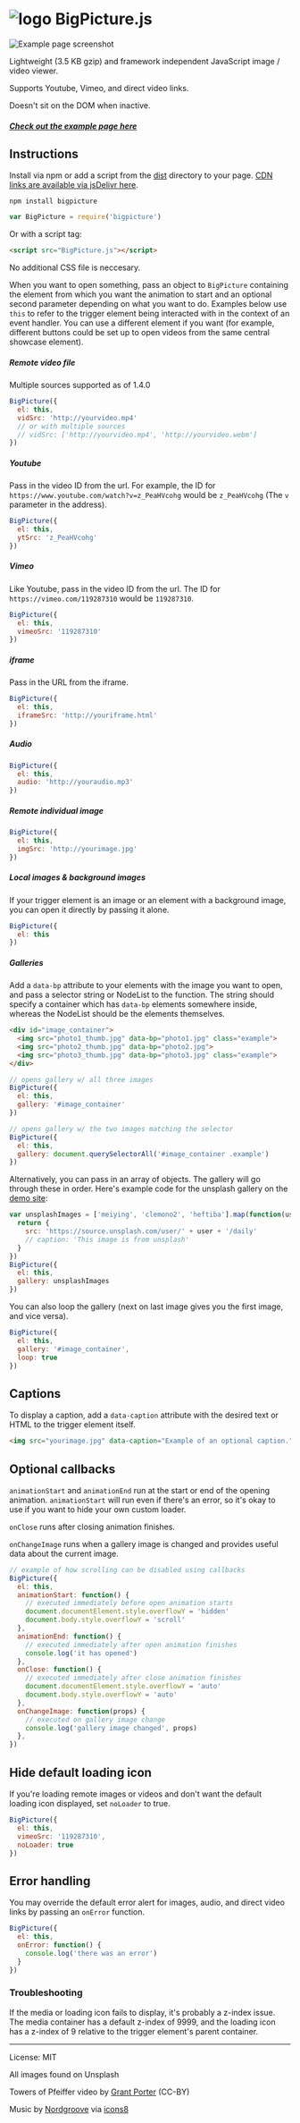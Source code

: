 # ![logo](https://i.imgur.com/4O1IXsG.png) BigPicture.js

![Example page screenshot](https://i.imgur.com/7T6dnN3.gif)

Lightweight (3.5 KB gzip) and framework independent JavaScript image / video viewer.

Supports Youtube, Vimeo, and direct video links.

Doesn't sit on the DOM when inactive.

##### [Check out the example page here](https://henrygd.me/bigpicture)

## Instructions

Install via npm or add a script from the [dist](dist) directory to your page. [CDN links are available via jsDelivr here](https://www.jsdelivr.com/package/npm/bigpicture?path=dist).

```
npm install bigpicture
```

```javascript
var BigPicture = require('bigpicture')
```

Or with a script tag:

```html
<script src="BigPicture.js"></script>
```

No additional CSS file is neccesary.

When you want to open something, pass an object to `BigPicture` containing the element from which you want the animation to start and an optional second parameter depending on what you want to do. Examples below use `this` to refer to the trigger element being interacted with in the context of an event handler. You can use a different element if you want (for example, different buttons could be set up to open videos from the same central showcase element).

##### Remote video file

Multiple sources supported as of 1.4.0

```javascript
BigPicture({
  el: this,
  vidSrc: 'http://yourvideo.mp4'
  // or with multiple sources
  // vidSrc: ['http://yourvideo.mp4', 'http://yourvideo.webm']
})
```

##### Youtube

Pass in the video ID from the url. For example, the ID for `https://www.youtube.com/watch?v=z_PeaHVcohg` would be `z_PeaHVcohg` (The `v` parameter in the address).

```javascript
BigPicture({
  el: this,
  ytSrc: 'z_PeaHVcohg'
})
```

##### Vimeo

Like Youtube, pass in the video ID from the url. The ID for `https://vimeo.com/119287310` would be `119287310`.

```javascript
BigPicture({
  el: this,
  vimeoSrc: '119287310'
})
```

##### iframe

Pass in the URL from the iframe.

```javascript
BigPicture({
  el: this,
  iframeSrc: 'http://youriframe.html'
})
```

##### Audio

```javascript
BigPicture({
  el: this,
  audio: 'http://youraudio.mp3'
})
```

##### Remote individual image

```javascript
BigPicture({
  el: this,
  imgSrc: 'http://yourimage.jpg'
})
```

##### Local images & background images

If your trigger element is an image or an element with a background image, you can open it directly by passing it alone.

```javascript
BigPicture({
  el: this
})
```

##### Galleries

Add a `data-bp` attribute to your elements with the image you want to open, and pass a selector string or NodeList to the function. The string should specify a container which has `data-bp` elements somewhere inside, whereas the NodeList should be the elements themselves.

```html
<div id="image_container">
  <img src="photo1_thumb.jpg" data-bp="photo1.jpg" class="example">
  <img src="photo2_thumb.jpg" data-bp="photo2.jpg">
  <img src="photo3_thumb.jpg" data-bp="photo3.jpg" class="example">
</div>
```

```javascript
// opens gallery w/ all three images
BigPicture({
  el: this,
  gallery: '#image_container'
})
```
```javascript
// opens gallery w/ the two images matching the selector
BigPicture({
  el: this,
  gallery: document.querySelectorAll('#image_container .example')
})
```

Alternatively, you can pass in an array of objects. The gallery will go through these in order. Here's example code for the unsplash gallery on the [demo site](https://henrygd.me/bigpicture):

```javascript
var unsplashImages = ['meiying', 'clemono2', 'heftiba'].map(function(user) {
  return {
    src: 'https://source.unsplash.com/user/' + user + '/daily'
    // caption: 'This image is from unsplash'
  }
})
BigPicture({
  el: this,
  gallery: unsplashImages
})
```

You can also loop the gallery (next on last image gives you the first image, and vice versa).
```javascript
BigPicture({
  el: this,
  gallery: '#image_container',
  loop: true
})
```

## Captions

To display a caption, add a `data-caption` attribute with the desired text or HTML to the trigger element itself.

```html
<img src="yourimage.jpg" data-caption="Example of an optional caption."/>
```

## Optional callbacks

`animationStart` and `animationEnd` run at the start or end of the opening animation. `animationStart` will run even if there's an error, so it's okay to use if you want to hide your own custom loader. 

`onClose` runs after closing animation finishes.

`onChangeImage` runs when a gallery image is changed and provides useful data about the current image.

```javascript
// example of how scrolling can be disabled using callbacks
BigPicture({
  el: this,
  animationStart: function() {
    // executed immediately before open animation starts
    document.documentElement.style.overflowY = 'hidden'
    document.body.style.overflowY = 'scroll'
  },
  animationEnd: function() {
    // executed immediately after open animation finishes
    console.log('it has opened')
  },
  onClose: function() {
    // executed immediately after close animation finishes
    document.documentElement.style.overflowY = 'auto'
    document.body.style.overflowY = 'auto'
  },
  onChangeImage: function(props) {
    // executed on gallery image change
    console.log('gallery image changed', props)
  },
})
```

## Hide default loading icon

If you're loading remote images or videos and don't want the default loading icon displayed, set `noLoader` to true.

```javascript
BigPicture({
  el: this,
  vimeoSrc: '119287310',
  noLoader: true
})
```

## Error handling

You may override the default error alert for images, audio, and direct video links by passing an `onError` function.

```javascript
BigPicture({
  el: this,
  onError: function() {
    console.log('there was an error')
  }
})
```

### Troubleshooting

If the media or loading icon fails to display, it's probably a z-index issue. The media container has a default z-index of 9999, and the loading icon has a z-index of 9 relative to the trigger element's parent container.

---

License: MIT

All images found on Unsplash

Towers of Pfeiffer video by [Grant Porter](https://vimeo.com/grantporter) (CC-BY)

Music by [Nordgroove](https://icons8.com/music/author/nordgroove) via [icons8](https://icons8.com/music)